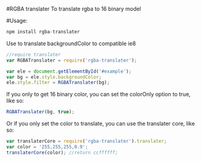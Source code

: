 #RGBA translater
To translate rgba to 16 binary model   

#Usage:
```javascript
npm install rgba-translater
```

Use to translate backgroundColor to compatible ie8   
```javascript
//require translater
var RGBATranslater = require('rgba-translater');  

var ele = document.getElementById('#example');
var bg = ele.style.backgroundColor;  
ele.style.filter = RGBATranslater(bg);  
```

If you only to get 16 binary color, you can set the colorOnly option to true, like so:   
```javascript
RGBATranslater(bg, true);  
```

Or if you only set the color to translate, you can use the translater core, like so:
```javascript
var translaterCore = require('rgba-translater').translater;
var color = '255,255,255,0.9';
translaterCore(color); //return ccffffff;
```